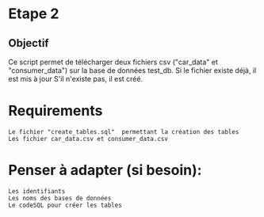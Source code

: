 # Etape 2 


## Objectif 
Ce script  permet de télécharger deux fichiers csv ("car_data" et 
"consumer_data") sur la base de données test_db. 
Si le fichier existe déjà, il est mis à jour
S'il n'existe pas, il est créé. 

# Requirements  
    Le fichier "create_tables.sql"  permettant la création des tables
    Les fichier car_data.csv et consumer_data.csv  
    
# Penser à adapter (si besoin): 
    Les identifiants    
    Les noms des bases de données   
    Le codeSQL pour créer les tables        
    
